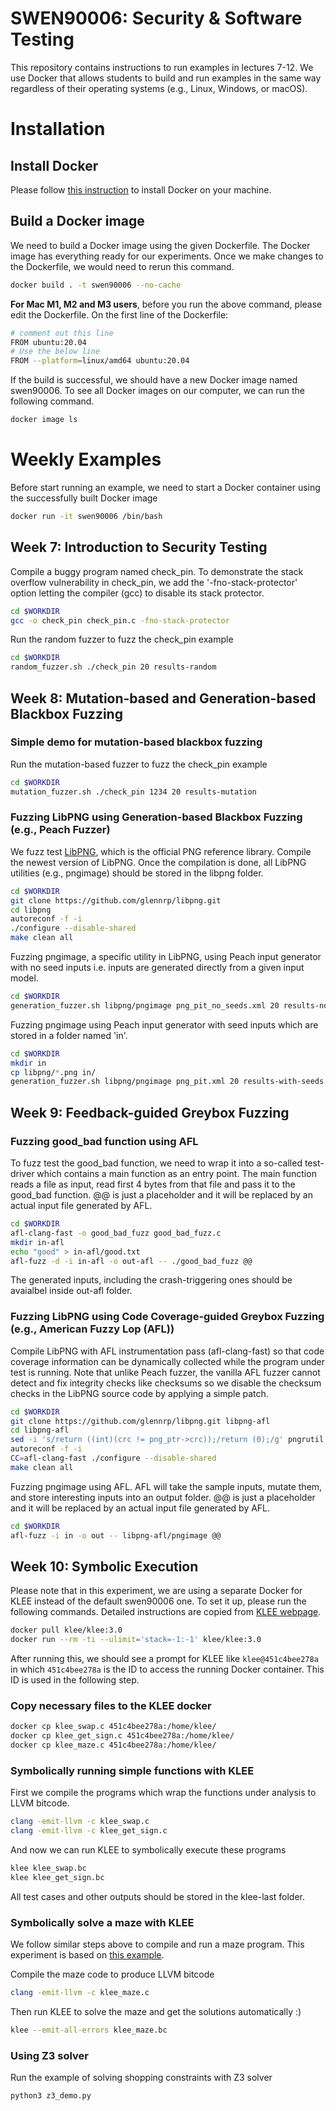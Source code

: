 # SWEN90006: Security & Software Testing

This repository contains instructions to run examples in lectures 7-12. We use Docker that allows students to build and run examples in the same way regardless of their operating systems (e.g., Linux, Windows, or macOS).

# Installation

## Install Docker

Please follow [this instruction](https://docs.docker.com/get-docker/) to install Docker on your machine.

## Build a Docker image


We need to build a Docker image using the given Dockerfile. The Docker image has everything ready for our experiments. Once we make changes to the Dockerfile, we would need to rerun this command.
```bash
docker build . -t swen90006 --no-cache
```

**For Mac M1, M2 and M3 users**, before you run the above command, please edit the Dockerfile. On the first line of the Dockerfile: 

```bash
# comment out this line
FROM ubuntu:20.04
# Use the below line
FROM --platform=linux/amd64 ubuntu:20.04 
```


If the build is successful, we should have a new Docker image named swen90006. To see all Docker images on our computer, we can run the following command.
```bash
docker image ls
```

# Weekly Examples

Before start running an example, we need to start a Docker container using the successfully built Docker image
```bash
docker run -it swen90006 /bin/bash
```

## Week 7: Introduction to Security Testing
Compile a buggy program named check_pin. To demonstrate the stack overflow vulnerability in check_pin, we add the '-fno-stack-protector' option letting the compiler (gcc) to disable its stack protector.
```bash
cd $WORKDIR
gcc -o check_pin check_pin.c -fno-stack-protector
```

Run the random fuzzer to fuzz the check_pin example
```bash
cd $WORKDIR
random_fuzzer.sh ./check_pin 20 results-random
```

## Week 8: Mutation-based and Generation-based Blackbox Fuzzing

### Simple demo for mutation-based blackbox fuzzing
Run the mutation-based fuzzer to fuzz the check_pin example
```bash
cd $WORKDIR
mutation_fuzzer.sh ./check_pin 1234 20 results-mutation
```

### Fuzzing LibPNG using Generation-based Blackbox Fuzzing (e.g., Peach Fuzzer)
We fuzz test [LibPNG](http://www.libpng.org/pub/png/libpng.html), which is the official PNG reference library.
Compile the newest version of LibPNG. Once the compilation is done, all LibPNG utilities (e.g., pngimage) should be stored in the libpng folder.

```bash
cd $WORKDIR
git clone https://github.com/glennrp/libpng.git 
cd libpng
autoreconf -f -i
./configure --disable-shared
make clean all
```

Fuzzing pngimage, a specific utility in LibPNG, using Peach input generator with no seed inputs i.e. inputs are generated directly from a given input model.
```bash
cd $WORKDIR
generation_fuzzer.sh libpng/pngimage png_pit_no_seeds.xml 20 results-no-seeds
```

Fuzzing pngimage using Peach input generator with seed inputs which are stored in a folder named 'in'.
```bash
cd $WORKDIR
mkdir in
cp libpng/*.png in/
generation_fuzzer.sh libpng/pngimage png_pit.xml 20 results-with-seeds
```

## Week 9: Feedback-guided Greybox Fuzzing

### Fuzzing good_bad function using AFL

To fuzz test the good_bad function, we need to wrap it into a so-called test-driver which contains a main function as an entry point. The main function reads a file as input, read first 4 bytes from that file and pass it to the good_bad function. @@ is just a placeholder and it will be replaced by an actual input file generated by AFL.

```bash
cd $WORKDIR
afl-clang-fast -o good_bad_fuzz good_bad_fuzz.c
mkdir in-afl
echo "good" > in-afl/good.txt
afl-fuzz -d -i in-afl -o out-afl -- ./good_bad_fuzz @@
```

The generated inputs, including the crash-triggering ones should be avaialbel inside out-afl folder.

### Fuzzing LibPNG using Code Coverage-guided Greybox Fuzzing (e.g., American Fuzzy Lop (AFL))
Compile LibPNG with AFL instrumentation pass (afl-clang-fast) so that code coverage information can be dynamically collected while the program under test is running. Note that unlike Peach fuzzer, the vanilla AFL fuzzer cannot detect and fix integrity checks like checksums so we disable the checksum checks in the LibPNG source code by applying a simple patch.

```bash
cd $WORKDIR
git clone https://github.com/glennrp/libpng.git libpng-afl
cd libpng-afl
sed -i 's/return ((int)(crc != png_ptr->crc));/return (0);/g' pngrutil.c
autoreconf -f -i
CC=afl-clang-fast ./configure --disable-shared
make clean all
```

Fuzzing pngimage using AFL. AFL will take the sample inputs, mutate them, and store interesting inputs into an output folder. @@ is just a placeholder and it will be replaced by an actual input file generated by AFL.
```bash
cd $WORKDIR
afl-fuzz -i in -o out -- libpng-afl/pngimage @@
```

## Week 10: Symbolic Execution

Please note that in this experiment, we are using a separate Docker for KLEE instead of the default swen90006 one. To set it up, please run the following commands. Detailed instructions are copied from [KLEE webpage](https://klee-se.org/docker/).

```bash
docker pull klee/klee:3.0
docker run --rm -ti --ulimit='stack=-1:-1' klee/klee:3.0
```
After running this, we should see a prompt for KLEE like `klee@451c4bee278a` in which `451c4bee278a` is the ID to access the running Docker container. This ID is used in the following step.

### Copy necessary files to the KLEE docker
```bash
docker cp klee_swap.c 451c4bee278a:/home/klee/
docker cp klee_get_sign.c 451c4bee278a:/home/klee/
docker cp klee_maze.c 451c4bee278a:/home/klee/
```
### Symbolically running simple functions with KLEE
First we compile the programs which wrap the functions under analysis to LLVM bitcode.
```bash
clang -emit-llvm -c klee_swap.c
clang -emit-llvm -c klee_get_sign.c
```
And now we can run KLEE to symbolically execute these programs
```bash
klee klee_swap.bc
klee klee_get_sign.bc
```
All test cases and other outputs should be stored in the klee-last folder.

### Symbolically solve a maze with KLEE
We follow similar steps above to compile and run a maze program. This experiment is based on [this example](https://feliam.wordpress.com/2010/10/07/the-symbolic-maze/).

Compile the maze code to produce LLVM bitcode
```bash
clang -emit-llvm -c klee_maze.c
```

Then run KLEE to solve the maze and get the solutions automatically :)
```bash
klee --emit-all-errors klee_maze.bc
```

### Using Z3 solver
Run the example of solving shopping constraints with Z3 solver
```bash
python3 z3_demo.py
```

